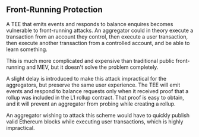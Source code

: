 ## Front-Running Protection
A TEE that emits events and responds to balance enquires becomes vulnerable to front-running attacks. An aggregator could in theory execute a transaction from an account they control, then execute a user transaction, then execute another transaction from a controlled account, and be able to learn something.

This is much more complicated and expensive than traditional public front-running and MEV, but it doesn't solve the problem completely.

A slight delay is introduced to make this attack impractical for the aggregators, but preserve the same user experience.  The TEE will emit events and respond to balance requests only when it received proof that a rollup was included in the L1 rollup contract. That proof is easy to obtain, and it will prevent an aggregator from probing while creating a rollup.

An aggregator wishing to attack this scheme would have to quickly publish valid Ethereum blocks while executing user transactions, which is highly impractical.